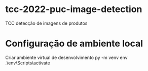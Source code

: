 # tcc-2022-puc-image-detection
TCC detecção de imagens de produtos

# Configuração de ambiente local

Criar ambiente virtual de desenvolvimento
py -m venv env
.\env\Scripts\activate

